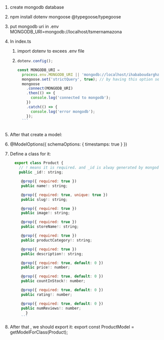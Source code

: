 1. create mongodb database

2. npm install dotenv mongoose @typegoose/typegoose

3. put mongodb uri in .env
   MONGODB_URI=mongodb://localhost/tsmernamazona

4. In index.ts

   1. import dotenv to excees .env file
   2. ````js
      dotenv.config();

      const MONGODB_URI =
        process.env.MONGODB_URI || 'mongodb://localhost/ihababoudargham78';
        mongoose.set('strictQuery', true); // by having this option set to true, Mongoose will throw an error if the query does not match the schema qnd prevent deprecation warnings. Deprecation warning are warning due to the fact that Mongoose 7 will no longer support the use of findOneAndUpdate() and findOneAndDelete() without the use of the options object.
        mongoose
          .connect(MONGODB_URI)
          .then(() => {
            console.log('connected to mongodb');
          })
          .catch(() => {
            console.log('error mongodb');
          });
        ```
      ````

   ```

   ```

5. After that create a model:
6. @ModelOptions({ schemaOptions: { timestamps: true } })

7. Define a class for it:

   ````js
     export class Product {
       // ! means it is required. and _id is alway generated by mongodb
       public _id!: string;

        @prop({ required: true })
        public name!: string;

        @prop({ required: true, unique: true })
        public slug!: string;

        @prop({ required: true })
        public image!: string;

        @prop({ required: true })
        public storeName!: string;

        @prop({ required: true })
        public productCategory!: string;

        @prop({ required: true })
        public description!: string;

        @prop({ required: true, default: 0 })
        public price!: number;

        @prop({ required: true, default: 0 })
        public countInStock!: number;

        @prop({ required: true, default: 0 })
        public rating!: number;

        @prop({ required: true, default: 0 })
        public numReviews!: number;
          }
        ```
   ````

8. After that , we should export it:
   export const ProductModel = getModelForClass(Product);
